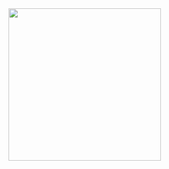 <img src="https://github.com/user-attachments/assets/e981a9d6-45af-40c1-b187-bd1f64f2da43" width=300px />
